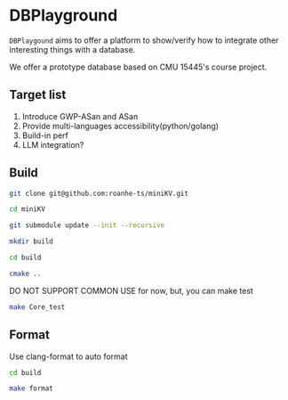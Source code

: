# DBPlayground

`DBPlaygound` aims to offer a platform to show/verify how to integrate other interesting things with a database.

We offer a prototype database based on CMU 15445's course project.

## Target list

1. Introduce GWP-ASan and ASan
2. Provide multi-languages accessibility(python/golang)
3. Build-in perf
4. LLM integration?

## Build
```bash
git clone git@github.com:roanhe-ts/miniKV.git

cd miniKV

git submodule update --init --recursive

mkdir build

cd build 

cmake ..
```
DO NOT SUPPORT COMMON USE for now, but, you can make test
```bash
make Core_test
```

## Format
Use clang-format to auto format
```bash
cd build

make format
```
